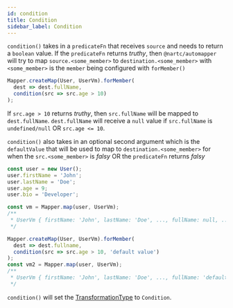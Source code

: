 ```yaml
---
id: condition
title: Condition
sidebar_label: Condition
---
```


`condition()` takes in a `predicateFn` that receives `source` and needs to return a `boolean` value. If the `predicateFn` returns
_truthy_, then `@nartc/automapper` will try to map `source.<some_member>` to `destination.<some_member>` with `<some_member>` is the `member`
being configured with `forMember()`

```typescript
Mapper.createMap(User, UserVm).forMember(
  dest => dest.fullName,
  condition(src => src.age > 10)
);
```

If `src.age > 10` returns _truthy_, then `src.fullName` will be mapped to `dest.fullName`. `dest.fullName` will receive a `null` value if `src.fullName` is `undefined/null` OR `src.age <= 10`.

`condition()` also takes in an optional second argument which is the `defaultValue` that will be used to map to `destination.<some_member>` for when the `src.<some_member>` is _falsy_ OR the `predicateFn` returns _falsy_

```typescript
const user = new User();
user.firstName = 'John';
user.lastName = 'Doe';
user.age = 9;
user.bio = 'Developer';

const vm = Mapper.map(user, UserVm);
/**
 * UserVm { firstName: 'John', lastName: 'Doe', ..., fullName: null, ... }
 */

Mapper.createMap(User, UserVm).forMember(
  dest => dest.fullname,
  condition(src => src.age > 10, 'default value')
);
const vm2 = Mapper.map(user, UserVm);
/**
 * UserVm { firstName: 'John', lastName: 'Doe', ..., fullName: 'default value', ... }
 */
```

`condition()` will set the [TransformationType](../../../guides/basic-concept.md#mappingtransformation) to `Condition`.
